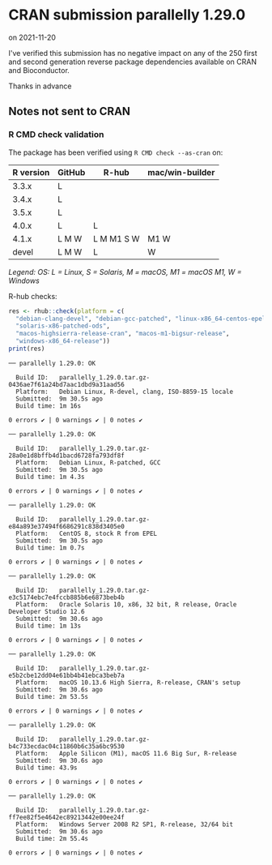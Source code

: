 # CRAN submission parallelly 1.29.0

on 2021-11-20

I've verified this submission has no negative impact on any of the 250 first and second generation reverse package dependencies available on CRAN and Bioconductor.

Thanks in advance


## Notes not sent to CRAN

### R CMD check validation

The package has been verified using `R CMD check --as-cran` on:

| R version     | GitHub | R-hub      | mac/win-builder |
| ------------- | ------ | ---------- | --------------- |
| 3.3.x         | L      |            |                 |
| 3.4.x         | L      |            |                 |
| 3.5.x         | L      |            |                 |
| 4.0.x         | L      | L          |                 |
| 4.1.x         | L M W  | L M M1 S W | M1 W            |
| devel         | L M W  | L          |    W            |

*Legend: OS: L = Linux, S = Solaris, M = macOS, M1 = macOS M1, W = Windows*


R-hub checks:

```r
res <- rhub::check(platform = c(
  "debian-clang-devel", "debian-gcc-patched", "linux-x86_64-centos-epel",
  "solaris-x86-patched-ods",
  "macos-highsierra-release-cran", "macos-m1-bigsur-release",
  "windows-x86_64-release"))
print(res)
```


```
── parallelly 1.29.0: OK

  Build ID:   parallelly_1.29.0.tar.gz-0436ae7f61a24bd7aac1dbd9a31aad56
  Platform:   Debian Linux, R-devel, clang, ISO-8859-15 locale
  Submitted:  9m 30.5s ago
  Build time: 1m 16s

0 errors ✔ | 0 warnings ✔ | 0 notes ✔

── parallelly 1.29.0: OK

  Build ID:   parallelly_1.29.0.tar.gz-28a0e1d8bffb4d1bacd6728fa793df8f
  Platform:   Debian Linux, R-patched, GCC
  Submitted:  9m 30.5s ago
  Build time: 1m 4.3s

0 errors ✔ | 0 warnings ✔ | 0 notes ✔

── parallelly 1.29.0: OK

  Build ID:   parallelly_1.29.0.tar.gz-e84a893e37494f6686291c838d3405e0
  Platform:   CentOS 8, stock R from EPEL
  Submitted:  9m 30.5s ago
  Build time: 1m 0.7s

0 errors ✔ | 0 warnings ✔ | 0 notes ✔

── parallelly 1.29.0: OK

  Build ID:   parallelly_1.29.0.tar.gz-e3c5174ebc7e4fccb885b6e6873beb4b
  Platform:   Oracle Solaris 10, x86, 32 bit, R release, Oracle Developer Studio 12.6
  Submitted:  9m 30.6s ago
  Build time: 1m 13s

0 errors ✔ | 0 warnings ✔ | 0 notes ✔

── parallelly 1.29.0: OK

  Build ID:   parallelly_1.29.0.tar.gz-e5b2cbe12dd04e61bb4b41ebca3beb7a
  Platform:   macOS 10.13.6 High Sierra, R-release, CRAN's setup
  Submitted:  9m 30.6s ago
  Build time: 2m 53.5s

0 errors ✔ | 0 warnings ✔ | 0 notes ✔

── parallelly 1.29.0: OK

  Build ID:   parallelly_1.29.0.tar.gz-b4c733ecdac04c11860b6c35a6bc9530
  Platform:   Apple Silicon (M1), macOS 11.6 Big Sur, R-release
  Submitted:  9m 30.6s ago
  Build time: 43.9s

0 errors ✔ | 0 warnings ✔ | 0 notes ✔

── parallelly 1.29.0: OK

  Build ID:   parallelly_1.29.0.tar.gz-ff7ee82f5e4642ec89213442e00ee24f
  Platform:   Windows Server 2008 R2 SP1, R-release, 32/64 bit
  Submitted:  9m 30.6s ago
  Build time: 2m 55.4s

0 errors ✔ | 0 warnings ✔ | 0 notes ✔
```
